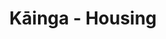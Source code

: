 ---
layout: content
data: housing
title: Kāinga - Housing
isHome: true
link: https://figure.nz/search/?query=m%C4%81ori%20housing&ref=mfnz
---